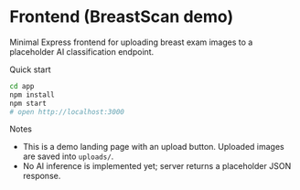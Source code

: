 # Frontend (BreastScan demo)

Minimal Express frontend for uploading breast exam images to a placeholder AI classification endpoint.

Quick start

```bash
cd app
npm install
npm start
# open http://localhost:3000
```

Notes

- This is a demo landing page with an upload button. Uploaded images are saved into `uploads/`.
- No AI inference is implemented yet; server returns a placeholder JSON response.
